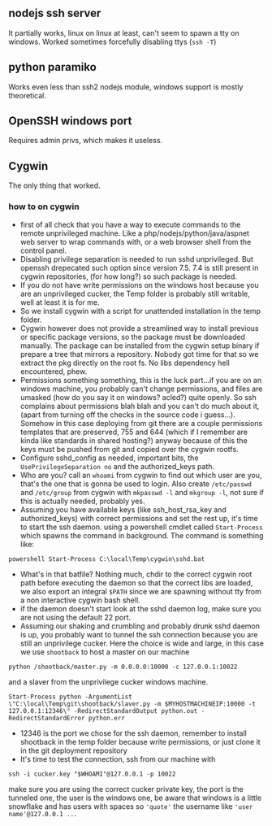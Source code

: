 ## nodejs ssh server
It partially works, linux on linux at least, can't seem to spawn a tty on windows. Worked sometimes forcefully disabling ttys (`ssh -T`)
## python paramiko
Works even less than ssh2 nodejs module, windows support is mostly theoretical.
## OpenSSH windows port
Requires admin privs, which makes it useless.
## Cygwin
The only thing that worked.
### how to on cygwin
- first of all check that you have a way to execute commands to the remote unprivileged machine. Like a php/nodejs/python/java/aspnet web server 
to wrap commands with, or a web browser shell from the control panel.
- Disabling privilege separation is needed to run sshd unprivileged. But openssh drepecated such option since version 7.5.
7.4 is still present in cygwin repositories, (for how long?) so such package is needed.
- If you do not have write permissions on the windows host because you are an unprivileged cucker, the Temp folder is probably still writable,
well at least it is for me.
- So we install cygwin with a script for unattended installation in the temp folder.
- Cygwin however does not provide a streamlined way to install previous or specific package versions, so the package must be downloaded 
manually. The package can be installed from the cygwin setup binary if prepare a tree that mirrors a repository. Nobody got time for that
so we extract the pkg directly on the root fs. No libs dependency hell encountered, phew.
- Permissions something something, this is the luck part...if you are on an  windows machine, you probably can't change permissions, and files are 
umasked (how do you say it on windows? acled?) quite openly. So ssh complains about permissions blah blah and you can't do much about it, 
(apart from turning off the checks in the source code i guess...). Somehow in this case deploying from git there are a couple permissions
templates that are preserved, 755 and 644 (which if I remember are kinda like standards in shared hosting?) anyway because of this the keys must
be pushed from git and copied over the cygwin rootfs.
- Configure sshd_config as needed, important bits, the `UsePrivilegeSeparation no` and the authorized_keys path.
- Who are you? call an `whoami` from cygwin to find out which user are you, that's the one that is gonna be used to login.
 Also create `/etc/passwd` and `/etc/group` from cygwin with `mkpasswd -l` and `mkgroup -l`, not sure if this is actually needed, probably yes.
- Assuming you have available keys (like ssh_host_rsa_key and authorized_keys) with correct permissions and set the rest up, it's time to start the ssh daemon.
 using a powershell cmdlet called `Start-Process` which spawns the command in background. The command is something like:
 ```
 powershell Start-Process C:\local\Temp\cygwin\sshd.bat
 ```
 - What's in that batfile? Nothing much, chdir to the correct cygwin root path before executing the daemon so that the correct libs are loaded, we also export an integral `$PATH`
   since we are spawning without tty from a non interactive cygwin bash shell. 
 - if the daemon doesn't start look at the sshd daemon log, make sure you are not using the default 22 port.
 - Assuming our shaking and crumbling and probably drunk sshd daemon is up, you probably want to tunnel the ssh connection because
  you are still an unprivilege cucker. Here the choice is wide and large, in this case we use `shootback` to host a master on our machine
  ```
  python /shootback/master.py -m 0.0.0.0:10000 -c 127.0.0.1:10022
  ```
  and a slaver from the unprivilege cucker windows machine.
  ```
  Start-Process python -ArgumentList \"C:\local\Temp\git\shootback/slaver.py -m $MYHOSTMACHINEIP:10000 -t 127.0.0.1:12346\" -RedirectStandardOutput python.out -RedirectStandardError python.err
  ```
  - 12346 is the port we chose for the ssh daemon, remember to install shootback in the temp folder because write permissions, or just clone it in the
  git deployment repository
  - It's time to test the connection, ssh from our machine with
  ```
  ssh -i cucker.key "$WHOAMI"@127.0.0.1 -p 10022
  ```
  make sure you are using the correct cucker private key, the port is the tunneled one, the user is the windows one, be aware that 
  windows is a little snowflake and has users with spaces so `'quote'` the username like `'user name'@127.0.0.1 ...`
  
  
  
